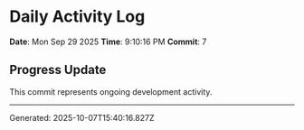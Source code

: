 # Daily Activity Log

**Date**: Mon Sep 29 2025
**Time**: 9:10:16 PM
**Commit**: 7

## Progress Update

This commit represents ongoing development activity.

---
Generated: 2025-10-07T15:40:16.827Z
